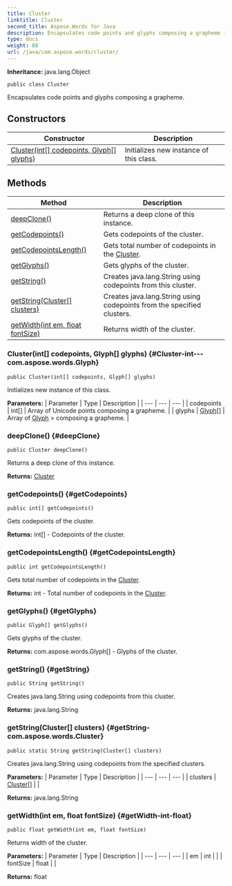 ```yaml
---
title: Cluster
linktitle: Cluster
second_title: Aspose.Words for Java
description: Encapsulates code points and glyphs composing a grapheme in Java.
type: docs
weight: 88
url: /java/com.aspose.words/cluster/
---
```


**Inheritance:**
java.lang.Object
```
public class Cluster
```

Encapsulates code points and glyphs composing a grapheme.
## Constructors

| Constructor | Description |
| --- | --- |
| [Cluster(int[] codepoints, Glyph[] glyphs)](#Cluster-int---com.aspose.words.Glyph) | Initializes new instance of this class. |
## Methods

| Method | Description |
| --- | --- |
| [deepClone()](#deepClone) | Returns a deep clone of this instance. |
| [getCodepoints()](#getCodepoints) | Gets codepoints of the cluster. |
| [getCodepointsLength()](#getCodepointsLength) | Gets total number of codepoints in the [Cluster](../../com.aspose.words/cluster/). |
| [getGlyphs()](#getGlyphs) | Gets glyphs of the cluster. |
| [getString()](#getString) | Creates java.lang.String using codepoints from this cluster. |
| [getString(Cluster[] clusters)](#getString-com.aspose.words.Cluster) | Creates java.lang.String using codepoints from the specified clusters. |
| [getWidth(int em, float fontSize)](#getWidth-int-float) | Returns width of the cluster. |
### Cluster(int[] codepoints, Glyph[] glyphs) {#Cluster-int---com.aspose.words.Glyph}
```
public Cluster(int[] codepoints, Glyph[] glyphs)
```


Initializes new instance of this class.

**Parameters:**
| Parameter | Type | Description |
| --- | --- | --- |
| codepoints | int[] | Array of Unicode points composing a grapheme. |
| glyphs | [Glyph\[\]](../../com.aspose.words/glyph/) | Array of [Glyph](../../com.aspose.words/glyph/) > composing a grapheme. |

### deepClone() {#deepClone}
```
public Cluster deepClone()
```


Returns a deep clone of this instance.

**Returns:**
[Cluster](../../com.aspose.words/cluster/)
### getCodepoints() {#getCodepoints}
```
public int[] getCodepoints()
```


Gets codepoints of the cluster.

**Returns:**
int[] - Codepoints of the cluster.
### getCodepointsLength() {#getCodepointsLength}
```
public int getCodepointsLength()
```


Gets total number of codepoints in the [Cluster](../../com.aspose.words/cluster/).

**Returns:**
int - Total number of codepoints in the [Cluster](../../com.aspose.words/cluster/).
### getGlyphs() {#getGlyphs}
```
public Glyph[] getGlyphs()
```


Gets glyphs of the cluster.

**Returns:**
com.aspose.words.Glyph[] - Glyphs of the cluster.
### getString() {#getString}
```
public String getString()
```


Creates java.lang.String using codepoints from this cluster.

**Returns:**
java.lang.String
### getString(Cluster[] clusters) {#getString-com.aspose.words.Cluster}
```
public static String getString(Cluster[] clusters)
```


Creates java.lang.String using codepoints from the specified clusters.

**Parameters:**
| Parameter | Type | Description |
| --- | --- | --- |
| clusters | [Cluster\[\]](../../com.aspose.words/cluster/) |  |

**Returns:**
java.lang.String
### getWidth(int em, float fontSize) {#getWidth-int-float}
```
public float getWidth(int em, float fontSize)
```


Returns width of the cluster.

**Parameters:**
| Parameter | Type | Description |
| --- | --- | --- |
| em | int |  |
| fontSize | float |  |

**Returns:**
float
